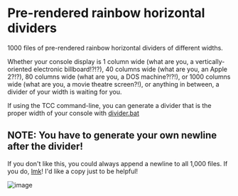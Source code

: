 # Pre-rendered rainbow horizontal dividers

1000 files of pre-rendered rainbow horizontal dividers of different widths.

Whether your console display is 1 column wide (what are you, a vertically-oriented electronic billboard!?!?), 40 columns wide (what are you, an Apple 2?!?), 80 columns wide (what are you, a DOS machine?!?!), or 1000 columns wide (what are you, a movie theatre screen?!), or anything in between, a divider of your width is waiting for you.

If using the TCC command-line, you can generate a divider that is the proper width of your console with [divider.bat](../divider.bat)

## NOTE: You have to generate your own newline after the divider!  

If you don't like this, you could always append a newline to all 1,000 files. 
If you do, [lmk](mailto:cliocjs@gmail.com)! I'd like a copy just to be helpful!

![image](https://github.com/user-attachments/assets/fcaf5b47-07aa-4fab-a237-7f5b441c10d2)

